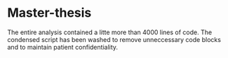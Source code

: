 # Master-thesis

The entire analysis contained a litte more than 4000 lines of code. 
The condensed script has been washed to remove unneccessary code blocks and to maintain patient confidentiality.
